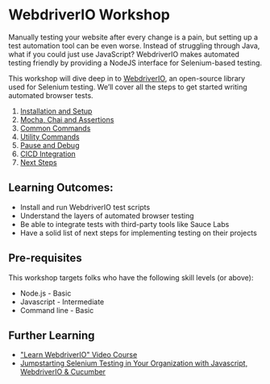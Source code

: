 # WebdriverIO Workshop

Manually testing your website after every change is a pain, but setting up a test automation tool can be even worse. Instead of struggling through Java, what if you could just use JavaScript? WebdriverIO makes automated testing friendly by providing a NodeJS interface for Selenium-based testing.

This workshop will dive deep in to [WebdriverIO](http://webdriver.io), an open-source library used for Selenium testing. We’ll cover all the steps to get started writing automated browser tests.

1. [Installation and Setup](./exercises/1-installation.md)
2. [Mocha, Chai and Assertions](./exercises/2-assertions.md)
3. [Common Commands](./exercises/3-commands.md)
4. [Utility Commands](./exercises/4-utilities.md)
5. [Pause and Debug](./exercises/5-debug.md)
6. [CICD Integration](./exercises/6-cicd.md)
7. [Next Steps](./exercises/7-next-steps.md)

## Learning Outcomes:

- Install and run WebdriverIO test scripts
- Understand the layers of automated browser testing
- Be able to integrate tests with third-party tools like Sauce Labs
- Have a solid list of next steps for implementing testing on their projects

## Pre-requisites

This workshop targets folks who have the following skill levels (or above):

- Node.js - Basic
- Javascript - Intermediate
- Command line - Basic

## Further Learning

- ["Learn WebdriverIO" Video Course](http://learn.webdriver.io)
- [Jumpstarting Selenium Testing in Your Organization with Javascript, WebdriverIO & Cucumber](https://www.youtube.com/watch?v=Ua_vGRPnAtM)
